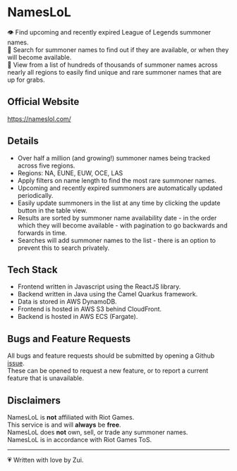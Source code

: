 # NamesLoL

👁️ Find upcoming and recently expired League of Legends summoner names.  
🔎 Search for summoner names to find out if they are available, or when they will become available.  
📒 View from a list of hundreds of thousands of summoner names across nearly all regions to easily find unique and rare summoner names that are up for grabs.

## Official Website
https://nameslol.com/

## Details
- Over half a million (and growing!) summoner names being tracked across five regions.
- Regions: NA, EUNE, EUW, OCE, LAS
- Apply filters on name length to find the most rare summoner names.
- Upcoming and recently expired summoners are automatically updated periodically.
- Easily update summoners in the list at any time by clicking the update button in the table view.
- Results are sorted by summoner name availability date - in the order which they will become available - with pagination to go backwards and forwards in time.
- Searches will add summoner names to the list - there is an option to prevent this to search privately.

## Tech Stack
- Frontend written in Javascript using the ReactJS library.
- Backend written in Java using the Camel Quarkus framework.
- Data is stored in AWS DynamoDB.
- Frontend is hosted in AWS S3 behind CloudFront.
- Backend is hosted in AWS ECS (Fargate). 

## Bugs and Feature Requests
All bugs and feature requests should be submitted by opening a Github [issue](https://github.com/bricefrisco/NamesLoL/issues).  
These can be opened to request a new feature, or to report a current feature that is unavailable.

## Disclaimers
NamesLoL is **not** affiliated with Riot Games.  
This service is and will **always** be **free**.  
NamesLoL does **not** own, sell, or trade any summoner names.  
NamesLoL is in accordance with Riot Games ToS.

---
💗 Written with love by Zui.